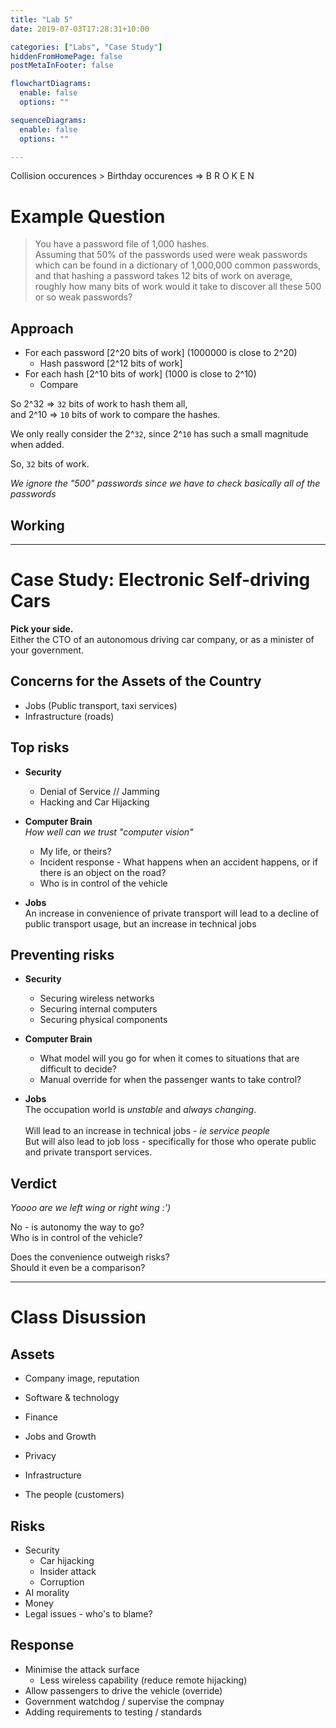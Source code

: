 ```yaml
---
title: "Lab 5"
date: 2019-07-03T17:28:31+10:00

categories: ["Labs", "Case Study"]
hiddenFromHomePage: false
postMetaInFooter: false

flowchartDiagrams:
  enable: false
  options: ""

sequenceDiagrams: 
  enable: false
  options: ""

---
```


Collision occurences > Birthday occurences => B R O K E N

# Example Question

> You have a password file of 1,000 hashes.  
Assuming that 50% of the passwords used were weak passwords which can be found in a dictionary of 1,000,000 common passwords, and that hashing a password takes 12 bits of work on average, roughly how many bits of work would it take to discover all these 500 or so weak passwords?

## Approach

* For each password [2^20 bits of work] (1000000 is close to 2^20)
  * Hash password [2^12 bits of work]
* For each hash [2^10 bits of work] (1000 is close to 2^10)
  * Compare

So 2^32 => `32` bits of work to hash them all,  
and 2^10 => `10` bits of work to compare the hashes.

We only really consider the 2^`32`, since 2^`10` has such a small magnitude when added.

So, `32` bits of work.

_We ignore the "500" passwords since we have to check basically all of the passwords_


## Working

---


# Case Study: Electronic Self-driving Cars

**Pick your side.**  
Either the CTO of an autonomous driving car company, or as a minister of your government.

## Concerns for the Assets of the Country

* Jobs (Public transport, taxi services)
* Infrastructure (roads)

## Top risks

* **Security**
  * Denial of Service // Jamming
  * Hacking and Car Hijacking

* **Computer Brain**  
_How well can we trust "computer vision"_  
  * My life, or theirs?
  * Incident response - What happens when an accident happens, or if there is an object on the road?
  * Who is in control of the vehicle

* **Jobs**  
An increase in convenience of private transport will lead to a decline of public transport usage, but an increase in technical jobs

## Preventing risks

* **Security**  
  * Securing wireless networks
  * Securing internal computers
  * Securing physical components

* **Computer Brain**  
  * What model will you go for when it comes to situations that are difficult to decide?  
  * Manual override for when the passenger wants to take control?

* **Jobs**  
The occupation world is _unstable_ and _always changing_.  
&nbsp;  
Will lead to an increase in technical jobs - _ie service people_  
But will also lead to job loss - specifically for those who operate public and private transport services.

## Verdict

_Yoooo are we left wing or right wing :')_  

No - is autonomy the way to go?  
Who is in control of the vehicle?

Does the convenience outweigh risks?  
Should it even be a comparison?

---

# Class Disussion

## Assets

* Company image, reputation
* Software & technology
* Finance

* Jobs and Growth
* Privacy
* Infrastructure
* The people (customers)

## Risks

* Security
  * Car hijacking
  * Insider attack
  * Corruption
* AI morality
* Money
* Legal issues - who's to blame?

## Response

* Minimise the attack surface
  * Less wireless capability (reduce remote hijacking)
* Allow passengers to drive the vehicle (override)
* Government watchdog / supervise the compnay
* Adding requirements to testing / standards
